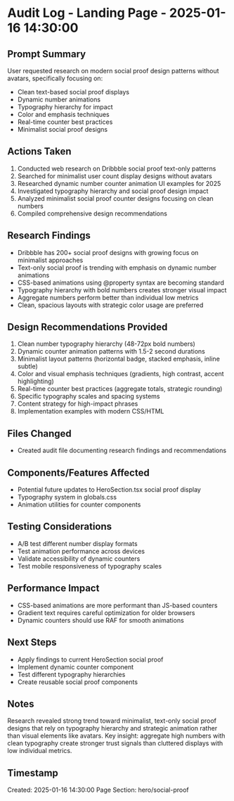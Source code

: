 # Audit Log - Landing Page - 2025-01-16 14:30:00

## Prompt Summary
User requested research on modern social proof design patterns without avatars, specifically focusing on:
- Clean text-based social proof displays
- Dynamic number animations
- Typography hierarchy for impact
- Color and emphasis techniques
- Real-time counter best practices
- Minimalist social proof designs

## Actions Taken
1. Conducted web research on Dribbble social proof text-only patterns
2. Searched for minimalist user count display designs without avatars
3. Researched dynamic number counter animation UI examples for 2025
4. Investigated typography hierarchy and social proof design impact
5. Analyzed minimalist social proof counter designs focusing on clean numbers
6. Compiled comprehensive design recommendations

## Research Findings
- Dribbble has 200+ social proof designs with growing focus on minimalist approaches
- Text-only social proof is trending with emphasis on dynamic number animations
- CSS-based animations using @property syntax are becoming standard
- Typography hierarchy with bold numbers creates stronger visual impact
- Aggregate numbers perform better than individual low metrics
- Clean, spacious layouts with strategic color usage are preferred

## Design Recommendations Provided
1. Clean number typography hierarchy (48-72px bold numbers)
2. Dynamic counter animation patterns with 1.5-2 second durations
3. Minimalist layout patterns (horizontal badge, stacked emphasis, inline subtle)
4. Color and visual emphasis techniques (gradients, high contrast, accent highlighting)
5. Real-time counter best practices (aggregate totals, strategic rounding)
6. Specific typography scales and spacing systems
7. Content strategy for high-impact phrases
8. Implementation examples with modern CSS/HTML

## Files Changed
- Created audit file documenting research findings and recommendations

## Components/Features Affected
- Potential future updates to HeroSection.tsx social proof display
- Typography system in globals.css
- Animation utilities for counter components

## Testing Considerations
- A/B test different number display formats
- Test animation performance across devices
- Validate accessibility of dynamic counters
- Test mobile responsiveness of typography scales

## Performance Impact
- CSS-based animations are more performant than JS-based counters
- Gradient text requires careful optimization for older browsers
- Dynamic counters should use RAF for smooth animations

## Next Steps
- Apply findings to current HeroSection social proof
- Implement dynamic counter component
- Test different typography hierarchies
- Create reusable social proof components

## Notes
Research revealed strong trend toward minimalist, text-only social proof designs that rely on typography hierarchy and strategic animation rather than visual elements like avatars. Key insight: aggregate high numbers with clean typography create stronger trust signals than cluttered displays with low individual metrics.

## Timestamp
Created: 2025-01-16 14:30:00
Page Section: hero/social-proof